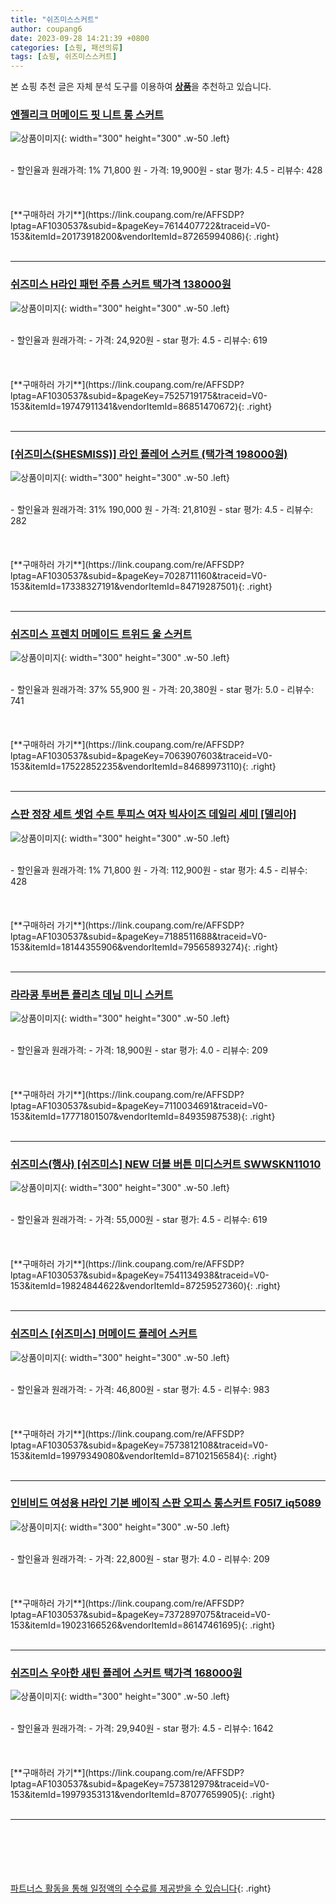 ```yaml
---
title: "쉬즈미스스커트"
author: coupang6
date: 2023-09-28 14:21:39 +0800
categories: [쇼핑, 패션의류]
tags: [쇼핑, 쉬즈미스스커트]
---
```


본 쇼핑 추천 글은 자체 분석 도구를 이용하여 [**상품**](https://link.coupang.com/a/bao1ui)을 추천하고 있습니다.

### [엔젤리크 머메이드 핏 니트 롱 스커트](https://link.coupang.com/re/AFFSDP?lptag=AF1030537&subid=&pageKey=7614407722&traceid=V0-153&itemId=20173918200&vendorItemId=87265994086)

![상품이미지](https://thumbnail7.coupangcdn.com/thumbnails/remote/230x230ex/image/vendor_inventory/70ef/4ab7ad9a5d7d0dbfb259ee62a5419fa806e809d172778de4717fd0939aea.jpg){: width="300" height="300" .w-50 .left}


<br>
- 할인율과 원래가격: 1%  71,800   원
- 가격: 19,900원
- star 평가: 4.5
- 리뷰수: 428
<br>
<br>
<br>
<br>
[**구매하러 가기**](https://link.coupang.com/re/AFFSDP?lptag=AF1030537&subid=&pageKey=7614407722&traceid=V0-153&itemId=20173918200&vendorItemId=87265994086){: .right}
<br>
<br>

---

### [쉬즈미스 H라인 패턴 주름 스커트 택가격 138000원](https://link.coupang.com/re/AFFSDP?lptag=AF1030537&subid=&pageKey=7525719175&traceid=V0-153&itemId=19747911341&vendorItemId=86851470672)

![상품이미지](https://thumbnail8.coupangcdn.com/thumbnails/remote/230x230ex/image/vendor_inventory/5d4a/a36375e31b6ed326912762eac2f45cb20cb11334dc93951a9b710c3919f3.jpg){: width="300" height="300" .w-50 .left}


<br>
- 할인율과 원래가격: 
- 가격: 24,920원
- star 평가: 4.5
- 리뷰수: 619
<br>
<br>
<br>
<br>
[**구매하러 가기**](https://link.coupang.com/re/AFFSDP?lptag=AF1030537&subid=&pageKey=7525719175&traceid=V0-153&itemId=19747911341&vendorItemId=86851470672){: .right}
<br>
<br>

---

### [[쉬즈미스(SHESMISS)] 라인 플레어 스커트 (택가격 198000원)](https://link.coupang.com/re/AFFSDP?lptag=AF1030537&subid=&pageKey=7028711160&traceid=V0-153&itemId=17338327191&vendorItemId=84719287501)

![상품이미지](https://thumbnail9.coupangcdn.com/thumbnails/remote/230x230ex/image/vendor_inventory/e6c5/a3689fad6e0d07654d0f8953c281a954fb9da0392589141fae22c582aa90.jpg){: width="300" height="300" .w-50 .left}


<br>
- 할인율과 원래가격: 31%  190,000   원
- 가격: 21,810원
- star 평가: 4.5
- 리뷰수: 282
<br>
<br>
<br>
<br>
[**구매하러 가기**](https://link.coupang.com/re/AFFSDP?lptag=AF1030537&subid=&pageKey=7028711160&traceid=V0-153&itemId=17338327191&vendorItemId=84719287501){: .right}
<br>
<br>

---

### [쉬즈미스 프렌치 머메이드 트위드 울 스커트](https://link.coupang.com/re/AFFSDP?lptag=AF1030537&subid=&pageKey=7063907603&traceid=V0-153&itemId=17522852235&vendorItemId=84689973110)

![상품이미지](https://thumbnail10.coupangcdn.com/thumbnails/remote/230x230ex/image/vendor_inventory/ede2/9fddb3087e9cdbf28db7a313d30e437c685c81efd6da965ffc587274a0c0.jpg){: width="300" height="300" .w-50 .left}


<br>
- 할인율과 원래가격: 37%  55,900   원
- 가격: 20,380원
- star 평가: 5.0
- 리뷰수: 741
<br>
<br>
<br>
<br>
[**구매하러 가기**](https://link.coupang.com/re/AFFSDP?lptag=AF1030537&subid=&pageKey=7063907603&traceid=V0-153&itemId=17522852235&vendorItemId=84689973110){: .right}
<br>
<br>

---

### [스판 정장 세트 셋업 수트 투피스 여자 빅사이즈 데일리 세미 [델리아]](https://link.coupang.com/re/AFFSDP?lptag=AF1030537&subid=&pageKey=7188511688&traceid=V0-153&itemId=18144355906&vendorItemId=79565893274)

![상품이미지](https://thumbnail9.coupangcdn.com/thumbnails/remote/230x230ex/image/vendor_inventory/bb80/34313f1091762d51940071a212af2767062d366b4cf8ade52bc32c7881fb.jpg){: width="300" height="300" .w-50 .left}


<br>
- 할인율과 원래가격: 1%  71,800   원
- 가격: 112,900원
- star 평가: 4.5
- 리뷰수: 428
<br>
<br>
<br>
<br>
[**구매하러 가기**](https://link.coupang.com/re/AFFSDP?lptag=AF1030537&subid=&pageKey=7188511688&traceid=V0-153&itemId=18144355906&vendorItemId=79565893274){: .right}
<br>
<br>

---

### [라라콩 투버튼 플리츠 데님 미니 스커트](https://link.coupang.com/re/AFFSDP?lptag=AF1030537&subid=&pageKey=7110034691&traceid=V0-153&itemId=17771801507&vendorItemId=84935987538)

![상품이미지](https://thumbnail8.coupangcdn.com/thumbnails/remote/230x230ex/image/vendor_inventory/8262/9684f93bee6b2889f60f8e6b52acaa95cb38801203802aef3e6d24ca4825.jpg){: width="300" height="300" .w-50 .left}


<br>
- 할인율과 원래가격: 
- 가격: 18,900원
- star 평가: 4.0
- 리뷰수: 209
<br>
<br>
<br>
<br>
[**구매하러 가기**](https://link.coupang.com/re/AFFSDP?lptag=AF1030537&subid=&pageKey=7110034691&traceid=V0-153&itemId=17771801507&vendorItemId=84935987538){: .right}
<br>
<br>

---

### [쉬즈미스(행사) [쉬즈미스] NEW 더블 버튼 미디스커트 SWWSKN11010](https://link.coupang.com/re/AFFSDP?lptag=AF1030537&subid=&pageKey=7541134938&traceid=V0-153&itemId=19824844622&vendorItemId=87259527360)

![상품이미지](https://thumbnail6.coupangcdn.com/thumbnails/remote/230x230ex/image/vendor_inventory/5a18/c550660786e7b4f2936e5985492c950d59e1127d00d82b5b940a2fdc7a80.jpg){: width="300" height="300" .w-50 .left}


<br>
- 할인율과 원래가격: 
- 가격: 55,000원
- star 평가: 4.5
- 리뷰수: 619
<br>
<br>
<br>
<br>
[**구매하러 가기**](https://link.coupang.com/re/AFFSDP?lptag=AF1030537&subid=&pageKey=7541134938&traceid=V0-153&itemId=19824844622&vendorItemId=87259527360){: .right}
<br>
<br>

---

### [쉬즈미스 [쉬즈미스] 머메이드 플레어 스커트](https://link.coupang.com/re/AFFSDP?lptag=AF1030537&subid=&pageKey=7573812108&traceid=V0-153&itemId=19979349080&vendorItemId=87102156584)

![상품이미지](https://thumbnail8.coupangcdn.com/thumbnails/remote/230x230ex/image/vendor_inventory/e212/c3092b6b28a018814f66552fe18c7f511375c0479eac58c84cdc26eb0808.jpg){: width="300" height="300" .w-50 .left}


<br>
- 할인율과 원래가격: 
- 가격: 46,800원
- star 평가: 4.5
- 리뷰수: 983
<br>
<br>
<br>
<br>
[**구매하러 가기**](https://link.coupang.com/re/AFFSDP?lptag=AF1030537&subid=&pageKey=7573812108&traceid=V0-153&itemId=19979349080&vendorItemId=87102156584){: .right}
<br>
<br>

---

### [인비비드 여성용 H라인 기본 베이직 스판 오피스 롱스커트 F05I7_iq5089](https://link.coupang.com/re/AFFSDP?lptag=AF1030537&subid=&pageKey=7372897075&traceid=V0-153&itemId=19023166526&vendorItemId=86147461695)

![상품이미지](https://thumbnail10.coupangcdn.com/thumbnails/remote/230x230ex/image/rs_quotation_api/v0fanhfr/346f93b927d14f69811b491b18a5f29a.jpg){: width="300" height="300" .w-50 .left}


<br>
- 할인율과 원래가격: 
- 가격: 22,800원
- star 평가: 4.0
- 리뷰수: 209
<br>
<br>
<br>
<br>
[**구매하러 가기**](https://link.coupang.com/re/AFFSDP?lptag=AF1030537&subid=&pageKey=7372897075&traceid=V0-153&itemId=19023166526&vendorItemId=86147461695){: .right}
<br>
<br>

---

### [쉬즈미스 우아한 새틴 플레어 스커트 택가격 168000원](https://link.coupang.com/re/AFFSDP?lptag=AF1030537&subid=&pageKey=7573812979&traceid=V0-153&itemId=19979353131&vendorItemId=87077659905)

![상품이미지](https://thumbnail8.coupangcdn.com/thumbnails/remote/230x230ex/image/vendor_inventory/c5ca/ca30af00104b08a60437d087cf3ff30103e7e794812d4ea90913db0c96c2.jpg){: width="300" height="300" .w-50 .left}


<br>
- 할인율과 원래가격: 
- 가격: 29,940원
- star 평가: 4.5
- 리뷰수: 1642
<br>
<br>
<br>
<br>
[**구매하러 가기**](https://link.coupang.com/re/AFFSDP?lptag=AF1030537&subid=&pageKey=7573812979&traceid=V0-153&itemId=19979353131&vendorItemId=87077659905){: .right}
<br>
<br>

---
<br><br><br><br><br> [파트너스 활동을 통해 일정액의 수수료를 제공받을 수 있습니다](https://link.coupang.com/a/bao1ui){: .right}